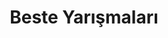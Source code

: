 ---
layout: category
headline: "Beste Yarışmaları"
title: "Beste Yarışmaları"
key: "beste yarışması"
description: "Beste yarışması, Beste yarışmaları, Güncel Beste yarışmaları 2020"
permalink: "beste-yarismalari/"
---